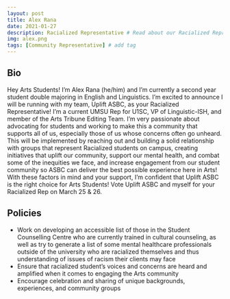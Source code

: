 ```yaml
---
layout: post
title: Alex Rana
date: 2021-01-27
description: Racialized Representative # Read about our Racialized Representative and her policies
img: alex.png 
tags: [Community Representative] # add tag
---
```

## Bio
Hey Arts Students! I’m Alex Rana (he/him) and I’m currently a second year student double majoring in English and Linguistics. I’m excited to announce I will be running with my team, Uplift ASBC, as your Racialized Representative! I’m a current UMSU Rep for U1SC, VP of Linguistic-ISH, and member of the Arts Tribune Editing Team. I’m very passionate about advocating for students and working to make this a community that supports all of us, especially those of us whose concerns often go unheard. This will be implemented by reaching out and building a solid relationship with groups that represent Racialized students on campus, creating initiatives that uplift our community, support our mental health, and combat some of the inequities we face, and increase engagement from our student community so ASBC can deliver the best possible experience here in Arts! With these factors in mind and your support, I’m confident that Uplift ASBC is the right choice for Arts Students! Vote Uplift ASBC and myself for your Racialized Rep on March 25 & 26. 

## Policies
- Work on developing an accessible list of those in the Student Counselling Centre who are currently trained in cultural counseling, as well as try to generate a list of some mental healthcare professionals outside of the university who are racialized themselves and thus understanding of issues of racism their clients may face
- Ensure that racialized student’s voices and concerns are heard and amplified when it comes to engaging the Arts community
- Encourage celebration and sharing of unique backgrounds, experiences, and community groups
